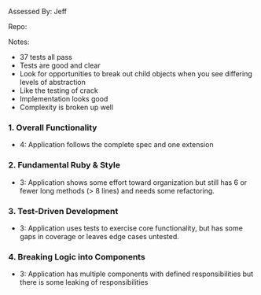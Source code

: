 Assessed By: Jeff

Repo:

Notes:

* 37 tests all pass
* Tests are good and clear
* Look for opportunities to break out child objects when you see differing levels of abstraction
* Like the testing of crack
* Implementation looks good
* Complexity is broken up well

### 1. Overall Functionality

* 4: Application follows the complete spec and one extension

### 2. Fundamental Ruby & Style

* 3:  Application shows some effort toward organization but still has 6 or fewer long methods (> 8 lines) and needs some refactoring.

### 3. Test-Driven Development

* 3: Application uses tests to exercise core functionality, but has some gaps in coverage or leaves edge cases untested.

### 4. Breaking Logic into Components

* 3: Application has multiple components with defined responsibilities but there is some leaking of responsibilities
